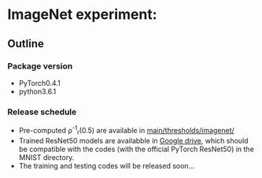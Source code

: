 # ImageNet experiment:

## Outline 

### Package version 

 * PyTorch0.4.1
 * python3.6.1

### Release schedule

 * Pre-computed &rho;<sup>-1</sup><sub>r</sub>(0.5) are available in [main/thresholds/imagenet/](main/thresholds/imagenet/)
 * Trained ResNet50 models are availabble in [Google drive](https://drive.google.com/file/d/19p6uN4-37HzF1dD8whXAkjuLcCzMDKOM/view?usp=sharing), which should be compatible with the codes (with the official PyTorch ResNet50) in the MNIST directory. 
 * The training and testing codes will be released soon...
